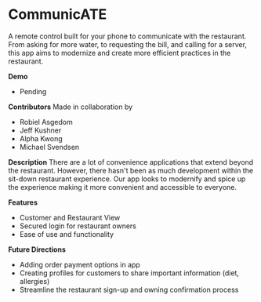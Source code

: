 # CommunicATE
A remote control built for your phone to communicate with the restaurant. From asking for more water, to requesting the bill, and calling for a server, this app aims to modernize and create more efficient practices in the restaurant.

**Demo**
* Pending

**Contributors**
Made in collaboration by 
* Robiel Asgedom
* Jeff Kushner
* Alpha Kwong
* Michael Svendsen

**Description**
There are a lot of convenience applications that extend beyond the restaurant. However, there hasn't been as much development within the sit-down restaurant experience. Our app looks to modernify and spice up the experience making it more convenient and accessible to everyone.

**Features**
- Customer and Restaurant View
- Secured login for restaurant owners
- Ease of use and functionality

**Future Directions**
- Adding order payment options in app
- Creating profiles for customers to share important information (diet, allergies)
- Streamline the restaurant sign-up and owning confirmation process

